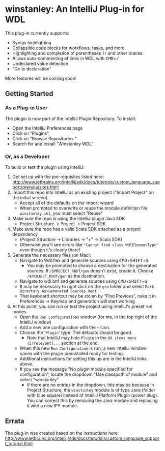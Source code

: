 # winstanley: An IntelliJ Plug-in for WDL

This plug-in currently supports:
* Syntax highlighting
* Collapsible code blocks for workflows, tasks, and more.
* Highlighting and completion of parentheses `()` and other braces.
* Allows auto-commenting of lines in WDL with <kbd>CMD</KBD>+<kbd>/</KBD>
* Undeclared value detection
* "Go to declaration"

More features will be coming soon!

## Getting Started

### As a Plug-in User

The plugin is now part of the IntelliJ Plugin Repository. To install:
* Open the IntelliJ Preferences page
* Click on "Plugins"
* Click on "Browse Repositories "
* Search for and install "Winstanley WDL"

### Or, as a Developer
To build or test the plugin using IntelliJ:

1. Get set up with the pre-requisites listed here: http://www.jetbrains.org/intellij/sdk/docs/tutorials/custom_language_support/prerequisites.html
2. Import this repo into IntelliJ as an existing project ("Import Project" on the initial screen).
    * Accept all of the defaults on the import wizard
    * When prompted to overwrite or reuse the module definition file `winstanley.iml`, you must select "Reuse"
3. Make sure the repo is using the IntelliJ plugin Java SDK
    * Project Structure -> Project -> Project SDK
4. Make sure the repo has a valid Scala SDK attached as a project dependency
    * (Project Structure -> Libraries -> "+" -> Scala SDK)
    * Otherwise you'll see errors like `"Cannot find class WdlElementType"` even though it's clearly there!
5. Generate the necessary files (on Mac):
    * Navigate to Wdl.flex and generate sources using <kbd>CMD</KBD>+<kbd>SHIFT</KBD>+<kbd>G</KBD>. 
      - You may be prompted to choose a destination for the generated sources. If `/$PROJECT_ROOT/gen` doesn't exist, create
      it. Choose `/$PROJECT_ROOT/gen` as the destination.
    * Navigate to wdl.bnf and generate sources using <kbd>CMD</KBD>+<kbd>SHIFT</KBD>+<kbd>G</KBD>
    * It may be necessary to right click on the `gen` folder and select `Mark Directory As>Generated Sources Root`
    * That keyboard shortcut may be stolen by “Find Previous”, nuke it in Preferences -> Keymap and generation will start working
6. At this point, you can run or test the project using IntelliJ's preset run modes. 
    * Open the `Run Configurations` window (for me, in the top right of the IntelliJ window) 
    * Add a new one configuration with the `+` icon.
    * Choose the '`Plugin`' type. The defaults should be good.
      - Note that IntelliJ may hide `Plugin` in the `XX items more (irrelevant)...` section at the end. 
    * When this new `Run Configuration` is run, a new IntelliJ window opens with the plugin preinstalled ready for testing.
    * Additional instructions for setting this up are in the IntelliJ links above.
    * If you see  the message "No plugin module specified for configuration", locate the dropdown "Use classpath of module" and select "winstanley"
      - If there are no entries in the dropdown, this may be because in Project Structure, the `winstanley` module is of type Java (folder with blue square) instead of IntelliJ Platform Plugin (power plug). You can correct this by removing the Java module and replacing it with a new IPP module.

## Errata

The plug-in was created based on the instructions here: http://www.jetbrains.org/intellij/sdk/docs/tutorials/custom_language_support_tutorial.html 
